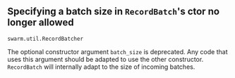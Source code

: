 ## Specifying a batch size in `RecordBatch`'s ctor no longer allowed

`swarm.util.RecordBatcher`

The optional constructor argument `batch_size` is deprecated. Any code that uses
this argument should be adapted to use the other constructor. `RecordBatch` will
internally adapt to the size of incoming batches.


